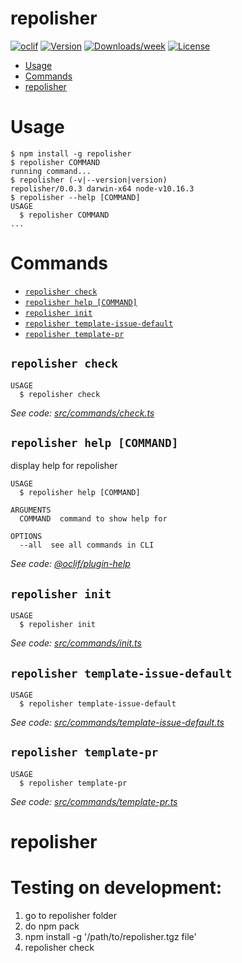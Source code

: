 # repolisher

[![oclif](https://img.shields.io/badge/cli-oclif-brightgreen.svg)](https://oclif.io)
[![Version](https://img.shields.io/npm/v/repolisher.svg)](https://npmjs.org/package/repolisher)
[![Downloads/week](https://img.shields.io/npm/dw/repolisher.svg)](https://npmjs.org/package/repolisher)
[![License](https://img.shields.io/npm/l/repolisher.svg)](https://github.com/RobertMrowiec/repolisher/blob/master/package.json)

<!-- toc -->

- [Usage](#usage)
- [Commands](#commands)
- [repolisher](#repolisher)
<!-- tocstop -->

# Usage

<!-- usage -->

```sh-session
$ npm install -g repolisher
$ repolisher COMMAND
running command...
$ repolisher (-v|--version|version)
repolisher/0.0.3 darwin-x64 node-v10.16.3
$ repolisher --help [COMMAND]
USAGE
  $ repolisher COMMAND
...
```

<!-- usagestop -->

# Commands

<!-- commands -->

- [`repolisher check`](#repolisher-check)
- [`repolisher help [COMMAND]`](#repolisher-help-command)
- [`repolisher init`](#repolisher-init)
- [`repolisher template-issue-default`](#repolisher-template-issue-default)
- [`repolisher template-pr`](#repolisher-template-pr)

## `repolisher check`

```
USAGE
  $ repolisher check
```

_See code: [src/commands/check.ts](https://github.com/Selleo/repolisher/blob/v0.0.3/src/commands/check.ts)_

## `repolisher help [COMMAND]`

display help for repolisher

```
USAGE
  $ repolisher help [COMMAND]

ARGUMENTS
  COMMAND  command to show help for

OPTIONS
  --all  see all commands in CLI
```

_See code: [@oclif/plugin-help](https://github.com/oclif/plugin-help/blob/v3.0.1/src/commands/help.ts)_

## `repolisher init`

```
USAGE
  $ repolisher init
```

_See code: [src/commands/init.ts](https://github.com/Selleo/repolisher/blob/v0.0.3/src/commands/init.ts)_

## `repolisher template-issue-default`

```
USAGE
  $ repolisher template-issue-default
```

_See code: [src/commands/template-issue-default.ts](https://github.com/Selleo/repolisher/blob/v0.0.3/src/commands/template-issue-default.ts)_

## `repolisher template-pr`

```
USAGE
  $ repolisher template-pr
```

_See code: [src/commands/template-pr.ts](https://github.com/Selleo/repolisher/blob/v0.0.3/src/commands/template-pr.ts)_

<!-- commandsstop -->

# repolisher

# Testing on development:

1. go to repolisher folder
2. do npm pack
3. npm install -g '/path/to/repolisher.tgz file'
4. repolisher check
